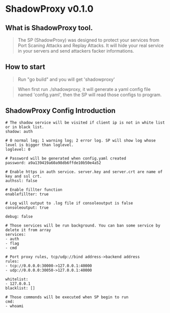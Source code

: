 # ShadowProxy v0.1.0
## What is ShadowProxy tool.
> The SP (ShadowProxy) was designed to protect your services from Port Scaning Attacks and Replay Attacks. It will hide your real service in your servers and send attackers facker informations.
## How to start 
> Run "go build" and you will get 'shadowproxy'

> When first run ./shadowproxy, it will generate a yaml config file named 'config.yaml', then the SP will read those configs to program.

## ShadowProxy Config Introduction

```
# The shadow service will be visited if client ip is not in white list or in black list.
shadow: auth 

# 0 normal log; 1 warning log; 2 error log. SP will show log whose level is bigger than loglevel.
loglevel: 0 

# Password will be generated when config.yaml created
password: a9a139419a60a98db6ffde10b50e4a52

# Enable https in auth service. server.key and server.crt are name of key and ssl crt. 
authssl: false

# Enable fillter function
enablefillter: true

# Log will output to .log file if consoleoutput is false
consoleoutput: true

debug: false

# Those services will be run background. You can ban some service by delete it from array
services:
- auth
- flag
- cmd

# Port proxy rules, tcp/udp://bind address->backend address
rules:
- tcp://0.0.0.0:30000->127.0.0.1:40000
- udp://0.0.0.0:30050->127.0.0.1:40000

whitelist:
- 127.0.0.1
blacklist: []

# Those commonds will be executed when SP begin to run
cmd:
- whoami
```